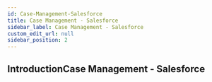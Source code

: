 ```yaml
---
id: Case-Management-Salesforce
title: Case Management - Salesforce
sidebar_label: Case Management - Salesforce
custom_edit_url: null
sidebar_position: 2
---
```

## IntroductionCase Management - Salesforce
